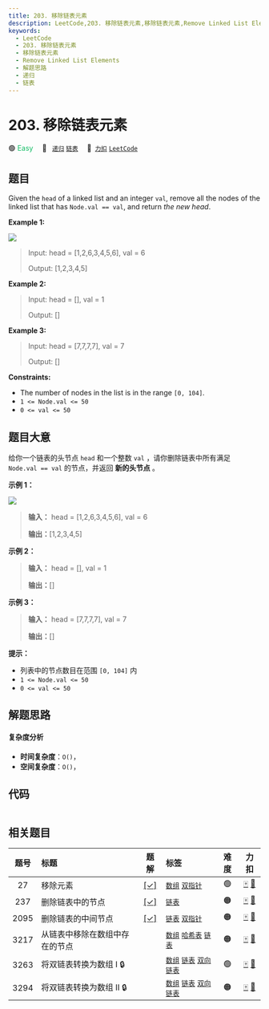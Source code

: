 ```yaml
---
title: 203. 移除链表元素
description: LeetCode,203. 移除链表元素,移除链表元素,Remove Linked List Elements,解题思路,递归,链表
keywords:
  - LeetCode
  - 203. 移除链表元素
  - 移除链表元素
  - Remove Linked List Elements
  - 解题思路
  - 递归
  - 链表
---
```


# 203. 移除链表元素

🟢 <font color=#15bd66>Easy</font>&emsp; 🔖&ensp; [`递归`](/tag/recursion.md) [`链表`](/tag/linked-list.md)&emsp; 🔗&ensp;[`力扣`](https://leetcode.cn/problems/remove-linked-list-elements) [`LeetCode`](https://leetcode.com/problems/remove-linked-list-elements)

## 题目

Given the `head` of a linked list and an integer `val`, remove all the nodes
of the linked list that has `Node.val == val`, and return _the new head_.



**Example 1:**

![](https://assets.leetcode.com/uploads/2021/03/06/removelinked-list.jpg)

> Input: head = [1,2,6,3,4,5,6], val = 6
> 
> Output: [1,2,3,4,5]

**Example 2:**

> Input: head = [], val = 1
> 
> Output: []

**Example 3:**

> Input: head = [7,7,7,7], val = 7
> 
> Output: []

**Constraints:**

  * The number of nodes in the list is in the range `[0, 104]`.
  * `1 <= Node.val <= 50`
  * `0 <= val <= 50`


## 题目大意

给你一个链表的头节点 `head` 和一个整数 `val` ，请你删除链表中所有满足 `Node.val == val` 的节点，并返回 **新的头节点**
。

**示例 1：**

![](https://assets.leetcode.com/uploads/2021/03/06/removelinked-list.jpg)

> 
> 
> 
> 
> 
> **输入：** head = [1,2,6,3,4,5,6], val = 6
> 
> **输出：**[1,2,3,4,5]
> 
> 

**示例 2：**

> 
> 
> 
> 
> 
> **输入：** head = [], val = 1
> 
> **输出：**[]
> 
> 

**示例 3：**

> 
> 
> 
> 
> 
> **输入：** head = [7,7,7,7], val = 7
> 
> **输出：**[]
> 
> 

**提示：**

  * 列表中的节点数目在范围 `[0, 104]` 内
  * `1 <= Node.val <= 50`
  * `0 <= val <= 50`


## 解题思路

#### 复杂度分析

- **时间复杂度**：`O()`，
- **空间复杂度**：`O()`，

## 代码

```javascript

```

## 相关题目

<!-- prettier-ignore -->
| 题号 | 标题 | 题解 | 标签 | 难度 | 力扣 |
| :------: | :------ | :------: | :------ | :------: | :------: |
| 27 | 移除元素 | [[✓]](/problem/0027.md) |  [`数组`](/tag/array.md) [`双指针`](/tag/two-pointers.md) | 🟢 | [🀄️](https://leetcode.cn/problems/remove-element) [🔗](https://leetcode.com/problems/remove-element) |
| 237 | 删除链表中的节点 | [[✓]](/problem/0237.md) |  [`链表`](/tag/linked-list.md) | 🟠 | [🀄️](https://leetcode.cn/problems/delete-node-in-a-linked-list) [🔗](https://leetcode.com/problems/delete-node-in-a-linked-list) |
| 2095 | 删除链表的中间节点 | [[✓]](/problem/2095.md) |  [`链表`](/tag/linked-list.md) [`双指针`](/tag/two-pointers.md) | 🟠 | [🀄️](https://leetcode.cn/problems/delete-the-middle-node-of-a-linked-list) [🔗](https://leetcode.com/problems/delete-the-middle-node-of-a-linked-list) |
| 3217 | 从链表中移除在数组中存在的节点 |  |  [`数组`](/tag/array.md) [`哈希表`](/tag/hash-table.md) [`链表`](/tag/linked-list.md) | 🟠 | [🀄️](https://leetcode.cn/problems/delete-nodes-from-linked-list-present-in-array) [🔗](https://leetcode.com/problems/delete-nodes-from-linked-list-present-in-array) |
| 3263 | 将双链表转换为数组 I 🔒 |  |  [`数组`](/tag/array.md) [`链表`](/tag/linked-list.md) [`双向链表`](/tag/doubly-linked-list.md) | 🟢 | [🀄️](https://leetcode.cn/problems/convert-doubly-linked-list-to-array-i) [🔗](https://leetcode.com/problems/convert-doubly-linked-list-to-array-i) |
| 3294 | 将双链表转换为数组 II 🔒 |  |  [`数组`](/tag/array.md) [`链表`](/tag/linked-list.md) [`双向链表`](/tag/doubly-linked-list.md) | 🟠 | [🀄️](https://leetcode.cn/problems/convert-doubly-linked-list-to-array-ii) [🔗](https://leetcode.com/problems/convert-doubly-linked-list-to-array-ii) |